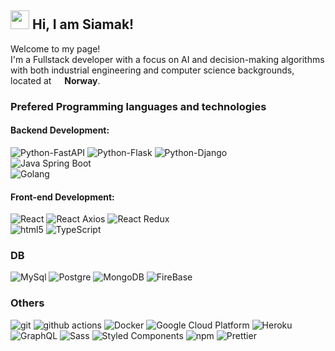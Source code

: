 ## <img src="https://emojis.slackmojis.com/emojis/images/1531849430/4246/blob-sunglasses.gif?1531849430" width="30"/> Hi, I am Siamak!

Welcome to my page! </br> I'm a Fullstack developer with a focus on AI and decision-making algorithms with both industrial engineering and computer science backgrounds, located at <img src="https://flagcdn.com/no.svg" width="13"/> <b>Norway</b>.

### Prefered Programming languages and technologies
#### Backend Development:
<p> 
  <img alt="Python-FastAPI" src="https://img.shields.io/badge/build-Fast_API-brightgreen?style=flat&logo=python&label=Python&color=%23ffde57">
  <img alt="Python-Flask" src="https://img.shields.io/badge/build-Flask-brightgreen?style=flat&logo=python&label=Python&color=%23ffde57">
  <img alt="Python-Django" src="https://img.shields.io/badge/build-Django-brightgreen?style=flat&logo=python&label=Python&color=%23ffde57">
  <br>
  <img alt="Java Spring Boot" src="https://img.shields.io/badge/build-Spring_Boot-brightgreen?style=flat&logo=java&label=Java&color=%23f89820">
  <br>
  <img alt="Golang" src="https://img.shields.io/badge/build-Golang-brightgreen?style=flat&logo=go&label=Go&color=%09%2300ADD8">
</p>

#### Front-end Development:
<p> 
  <img alt="React" src="https://img.shields.io/badge/-React-45b8d8?style=flat-square&logo=react&logoColor=white" /> 
  <img alt="React Axios" src="https://img.shields.io/badge/build-Axios-45b8d8?style=flat&logo=react&label=React">
  <img alt="React Redux" src="https://img.shields.io/badge/build-Redux-45b8d8?style=flat&logo=react&label=React"> 
  <br>
  <img alt="html5" src="https://img.shields.io/badge/-HTML5-E34F26?style=flat-square&logo=html5&logoColor=white" />
  <img alt="TypeScript" src="https://img.shields.io/badge/-TypeScript-007ACC?style=flat-square&logo=typescript&logoColor=white" />
</p>

### DB
<P>
  <img alt="MySql" src="https://img.shields.io/badge/-MySql-4479A1?style=flat-square&logo=mysql&logoColor=white" />  
  <img alt="Postgre" src="https://img.shields.io/badge/-Postgres-4169E1?style=flat-square&logo=postgresql&logoColor=white" /> 
  <img alt="MongoDB" src="https://img.shields.io/badge/-MongoDB-13aa52?style=flat-square&logo=mongodb&logoColor=white" />
  <img alt="FireBase" src="https://img.shields.io/badge/-FireBase-DD2C00?style=flat-square&logo=firebase&logoColor=white" /> 
</P>

### Others
<p>  
  <img alt="git" src="https://img.shields.io/badge/-Git-F05032?style=flat-square&logo=git&logoColor=white" />
  <img alt="github actions" src="https://img.shields.io/badge/-Github_Actions-2088FF?style=flat-square&logo=github-actions&logoColor=white" />
  <img alt="Docker" src="https://img.shields.io/badge/-Docker-46a2f1?style=flat-square&logo=docker&logoColor=white" /> 
  <img alt="Google Cloud Platform" src="https://img.shields.io/badge/-Google_Cloud_Platform-1a73e8?style=flat-square&logo=google-cloud&logoColor=white" />
  <img alt="Heroku" src="https://img.shields.io/badge/-Heroku-430098?style=flat-square&logo=heroku&logoColor=white" />
  <img alt="GraphQL" src="https://img.shields.io/badge/-GraphQL-E10098?style=flat-square&logo=graphql&logoColor=white" />
  <img alt="Sass" src="https://img.shields.io/badge/-Sass-CC6699?style=flat-square&logo=sass&logoColor=white" />
  <img alt="Styled Components" src="https://img.shields.io/badge/-Styled_Components-db7092?style=flat-square&logo=styled-components&logoColor=white" /> 
  <img alt="npm" src="https://img.shields.io/badge/-NPM-CB3837?style=flat-square&logo=npm&logoColor=white" />
  <img alt="Prettier" src="https://img.shields.io/badge/-Prettier-F7B93E?style=flat-square&logo=prettier&logoColor=white" />
</p>
<!-- [![Anurag's GitHub stats](https://github-readme-stats.vercel.app/api?username=siamak-khatami)](https://github.com/siamak-khatami/github-readme-stats)
[![Top Langs](https://github-readme-stats.vercel.app/api/top-langs/?username=siamak-khatami)](https://github.com/siamak-khatami/github-readme-stats)

**siamak-khatami/siamak-khatami** is a ✨ _special_ ✨ repository because its `README.md` (this file) appears on your GitHub profile.

Here are some ideas to get you started:

- 🔭 I’m currently working on ...
- 🌱 I’m currently learning ...
- 👯 I’m looking to collaborate on ...
- 🤔 I’m looking for help with ...
- 💬 Ask me about ...
- 📫 How to reach me: ...
- 😄 Pronouns: ...
- ⚡ Fun fact: ...
-->

